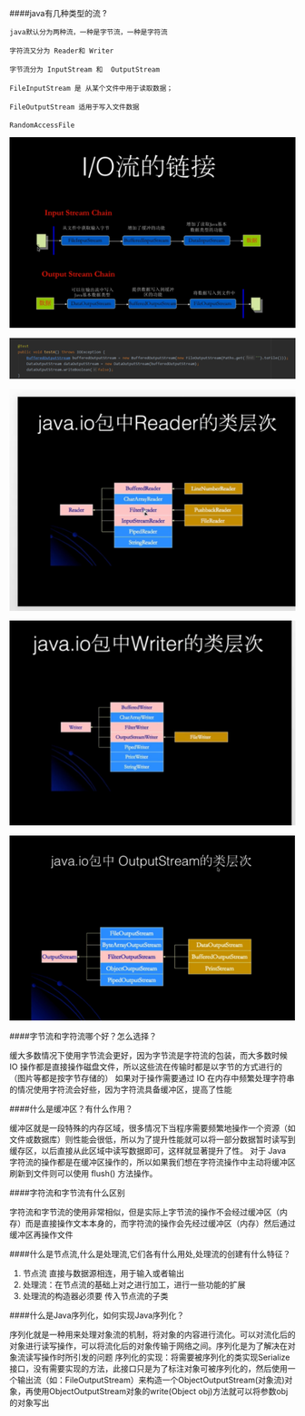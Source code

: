####java有几种类型的流 ?

```
java默认分为两种流，一种是字节流，一种是字符流

字符流又分为 Reader和 Writer

字节流分为 InputStream 和  OutputStream

FileInputStream 是 从某个文件中用于读取数据；

FileOutputStream 适用于写入文件数据

RandomAccessFile
```

![1572216616784](assets/1572216616784.png)

![1572216627979](assets\1572216627979.png)



![1572216662090](assets/1572216662090.png)

![1572216673192](assets/1572216673192.png)



![1572216710960](assets/1572216710960.png)





####字节流和字符流哪个好？怎么选择？

缓大多数情况下使用字节流会更好，因为字节流是字符流的包装，而大多数时候 IO 操作都是直接操作磁盘文件，所以这些流在传输时都是以字节的方式进行的（图片等都是按字节存储的）
如果对于操作需要通过 IO 在内存中频繁处理字符串的情况使用字符流会好些，因为字符流具备缓冲区，提高了性能



####什么是缓冲区？有什么作用？

缓冲区就是一段特殊的内存区域，很多情况下当程序需要频繁地操作一个资源（如文件或数据库）则性能会很低，所以为了提升性能就可以将一部分数据暂时读写到缓存区，以后直接从此区域中读写数据即可，这样就显著提升了性。
对于 Java 字符流的操作都是在缓冲区操作的，所以如果我们想在字符流操作中主动将缓冲区刷新到文件则可以使用 flush() 方法操作。



####字符流和字节流有什么区别

字符流和字节流的使用非常相似，但是实际上字节流的操作不会经过缓冲区（内存）而是直接操作文本本身的，而字符流的操作会先经过缓冲区（内存）然后通过缓冲区再操作文件 



####什么是节点流,什么是处理流,它们各有什么用处,处理流的创建有什么特征？

1. 节点流 直接与数据源相连，用于输入或者输出
2. 处理流：在节点流的基础上对之进行加工，进行一些功能的扩展
3. 处理流的构造器必须要 传入节点流的子类



####什么是Java序列化，如何实现Java序列化？

序列化就是一种用来处理对象流的机制，将对象的内容进行流化。可以对流化后的对象进行读写操作，可以将流化后的对象传输于网络之间。序列化是为了解决在对象流读写操作时所引发的问题
序列化的实现：将需要被序列化的类实现Serialize接口，没有需要实现的方法，此接口只是为了标注对象可被序列化的，然后使用一个输出流（如：FileOutputStream）来构造一个ObjectOutputStream(对象流)对象，再使用ObjectOutputStream对象的write(Object obj)方法就可以将参数obj的对象写出